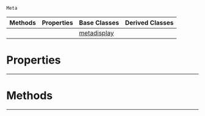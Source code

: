  `Meta`

|Methods|Properties|Base Classes|Derived Classes|
|---|---|---|---|
| | |[metadisplay](https://github.com/dragonCASTjosh/PlasmaDocs/blob/master/code_reference/class_reference/metadisplay.markdown)| |


 #  Properties


---  
 #  Methods


---  
 

 